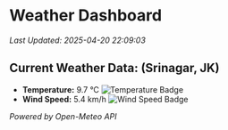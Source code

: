 
# Weather Dashboard

_Last Updated: 2025-04-20 22:09:03_

## Current Weather Data: (Srinagar, JK)
- **Temperature:** 9.7 °C ![Temperature Badge](https://img.shields.io/badge/Temperature-Low%20Temp-blue)
- **Wind Speed:** 5.4 km/h ![Wind Speed Badge](https://img.shields.io/badge/Wind%20Speed-Light%20Wind-blue)

*Powered by Open-Meteo API*

